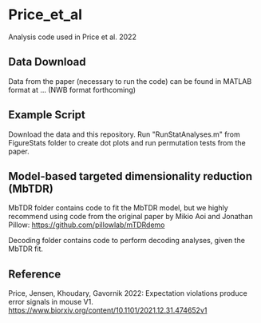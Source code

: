 # Price_et_al
Analysis code used in Price et al. 2022

## Data Download
Data from the paper (necessary to run the code) can be found in MATLAB format at ... (NWB format forthcoming)

## Example Script
Download the data and this repository. Run "RunStatAnalyses.m" from FigureStats folder to create dot plots and run permutation tests from the paper.

## Model-based targeted dimensionality reduction (MbTDR)
MbTDR folder contains code to fit the MbTDR model, but we highly recommend using code from the original paper by Mikio Aoi and Jonathan Pillow: https://github.com/pillowlab/mTDRdemo

Decoding folder contains code to perform decoding analyses, given the MbTDR fit.

## Reference
Price, Jensen, Khoudary, Gavornik 2022: Expectation violations produce error signals in mouse V1.
https://www.biorxiv.org/content/10.1101/2021.12.31.474652v1

